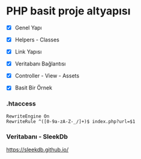 # PHP basit proje altyapısı

- [x] Genel Yapı
- [x] Helpers - Classes
- [x] Link Yapısı
- [x] Veritabanı Bağlantısı
- [x] Controller - View - Assets
- [x] Basit Bir Örnek


### .htaccess
``` apacheconf
RewriteEngine On
RewriteRule ^([0-9a-zA-Z-_/]+)$ index.php?url=$1
```


### Veritabanı - SleekDb
https://sleekdb.github.io/
